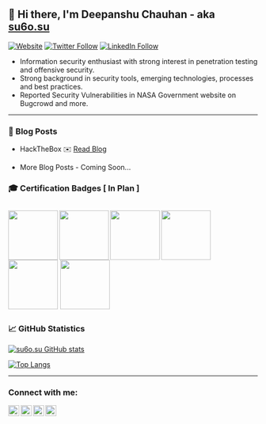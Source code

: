 ## 👋 Hi there, I'm Deepanshu Chauhan - aka [su6o.su][website]


[![Website](https://img.shields.io/website?label=su60su&style=flat-square&url=https://linktr.ee/aehdevils)][website]
[![Twitter Follow](https://img.shields.io/twitter/follow/su60su?color=1DA1F2&logo=twitter&style=flat-square)](https://twitter.com/intent/follow?screen_name=su6osu)
[![LinkedIn Follow](https://img.shields.io/badge/LinkedIn-0077B5?style=for-the-badge&logo=linkedin&logoColor=white)](https://linkedin.com/in/deepanshu-chauhan-466232266)

- Information security enthusiast with strong interest in penetration testing and offensive security.
- Strong background in security tools, emerging technologies, processes and best practices.
- Reported Security Vulnerabilities in NASA Government website on Bugcrowd and more.

---

### 📕 Blog Posts

<!-- LIST:START -->
- HackTheBox ✉️ [Read Blog](https://www.hackthebox.com/blog)
<!-- LIST:END -->
- More Blog Posts - Coming Soon...


### 🎓 Certification Badges [ In Plan ]

[<img align="left" width="100px" src="https://bhavsec.com/img/oscp-badge.png"/>](https://www.credential.net/29f7f885-5017-4ed0-b688-54cce6ea8ebc)
[<img align="left" width="100px" src="https://bhavsec.com/img/ceh-badge.png"/>](https://aspen.eccouncil.org/VerifyBadge?type=certification&a=KfkCVMZRbFcw3rsbKPF8DZP1eqcq4QFLJP+stohNphI=)
[<img align="left" width="100px" src="https://bhavsec.com/img/cybersecurity-cisco-badge.png"/>](https://www.credly.com/badges/ec563188-d435-4801-8d10-c8e2b7b4d6ff/public_url)
[<img width="100px" src="https://bhavsec.com/img/pcep-badge.png"/>](https://www.credly.com/badges/c9288dec-c864-4da8-9cb8-eacc7b53fa8a)
[<img width="100px" src="https://bhavsec.com/img/sc-900-logo.png"/>](https://www.credly.com/badges/faba37a2-52e5-45c4-aad6-37866b7aaa29?source=linked_in_profile)
[<img width="100px" src="https://bhavsec.com/img/alteredsecurity-logo.png"/>](https://eu.badgr.com/public/assertions/nKkFN53UQ2m_BANVrOERPA?identity__email=bhavsec@gmail.com)
 ---

### 📈 GitHub Statistics

[![su6o.su GitHub stats](https://github-readme-stats.vercel.app/api?username=0day-de&show_icons=true&hide=contribs&count_private=true)][github]

[![Top Langs](https://github-readme-stats.vercel.app/api/top-langs/?username=0day-de&layout=compact)][github]

---

### Connect with me:

[<img align="left" alt="linktr.ee/aehdevils" width="22px" src="https://img.icons8.com/material-rounded/24/FAB005/globe--v1.png"/>][website] 
[<img align="left" alt="su6osu | Twitter" width="22px" src="https://img.icons8.com/ios-glyphs/30/FAB005/twitter--v1.png"/>][twitter]
[<img align="left" alt="deepanshu-chauhan-466232266 | LinkedIn" width="22px" src="https://img.icons8.com/ios-glyphs/30/FAB005/linkedin.png"/>][linkedin]
[<img align="left" alt="su6o.su | Instagram" width="22px" src="https://img.icons8.com/ios-glyphs/30/FAB005/instagram-new.png"/>][instagram]

<!-- Reference Links -->

[website]: https://linktr.ee/aehdevils
[twitter]: https://twitter.com/su6osu
[github]: https://github.com/0day-de
[instagram]: https://instagram.com/su6o.su
[linkedin]: https://linkedin.com/in/deepanshu-chauhan

